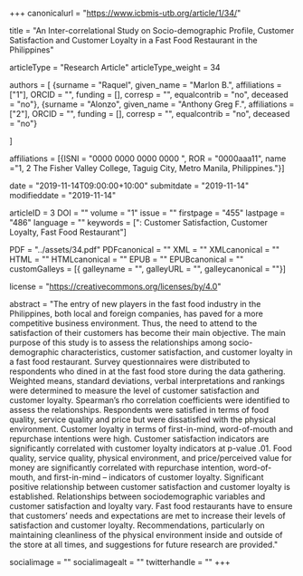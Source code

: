 +++
canonicalurl = "https://www.icbmis-utb.org/article/1/34/"

title = "An Inter-correlational Study on Socio-demographic Profile, Customer Satisfaction and Customer Loyalty in a Fast Food Restaurant in the Philippines"

articleType = "Research Article"
articleType_weight = 34

authors = [
  {surname = "Raquel",  given_name = "Marlon B.",  affiliations = ["1"],  ORCID = "", funding = [], corresp = "", equalcontrib = "no", deceased = "no"},
  {surname = "Alonzo",  given_name = "Anthony Greg F.",  affiliations = ["2"],  ORCID = "", funding = [], corresp = "", equalcontrib = "no", deceased = "no"}
  
]

affiliations = [{ISNI = "0000 0000 0000 0000 ", ROR = "0000aaa11", name ="1, 2 The Fisher Valley College, Taguig City, Metro Manila, Philippines."}]

date = "2019-11-14T09:00:00+10:00"
submitdate = "2019-11-14"
modifieddate = "2019-11-14"

articleID = 3
DOI = ""
volume = "1"
issue = ""
firstpage = "455"
lastpage = "486"
language = ""
keywords = [": Customer Satisfaction, Customer Loyalty, Fast Food Restaurant"]


PDF = "../assets/34.pdf"
PDFcanonical = ""
XML = ""
XMLcanonical = ""
HTML = ""
HTMLcanonical = ""
EPUB = ""
EPUBcanonical = ""
customGalleys = [{ galleyname = "", galleyURL = "", galleycanonical = ""}]

license = "https://creativecommons.org/licenses/by/4.0"

abstract = "The entry of new players in the fast food industry in the Philippines, both local and foreign companies, has paved for a more competitive business environment. Thus, the need to attend to the satisfaction of their customers has become their main objective. The main purpose of this study is to assess the relationships among socio-demographic characteristics, customer satisfaction, and customer loyalty in a fast food restaurant. Survey questionnaires were distributed to respondents who dined in at the fast food store during the data gathering. Weighted means, standard deviations, verbal interpretations and rankings were determined to measure the level of customer satisfaction and customer loyalty. Spearman’s rho correlation coefficients were identified to assess the relationships. Respondents were satisfied in terms of food quality, service quality and price but were dissatisfied with the physical environment. Customer loyalty in terms of first-in-mind, word-of-mouth and repurchase intentions were high. Customer satisfaction indicators are significantly correlated with customer loyalty indicators at p-value .01. Food quality, service quality, physical environment, and price/perceived value for money are significantly correlated with repurchase intention, word-of-mouth, and first-in-mind – indicators of customer loyalty. Significant positive relationship between customer satisfaction and customer loyalty is established. Relationships between sociodemographic variables and customer satisfaction and loyalty vary. Fast food restaurants have to ensure that customers’ needs and expectations are met to increase their levels of satisfaction and customer loyalty. Recommendations, particularly on maintaining cleanliness of the physical environment inside and outside of the store at all times, and suggestions for future research are provided."


socialimage = ""
socialimagealt = ""
twitterhandle = ""
+++

